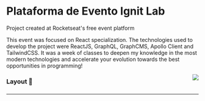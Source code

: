 # Plataforma de Evento Ignit Lab
<p>Project created at Rocketseat's free event platform</p>

<p>This event was focused on React specialization.
The technologies used to develop the project were ReactJS, GraphQL, GraphCMS, Apollo Client and TailwindCSS.
It was a week of classes to deepen my knowledge in the most modern technologies and accelerate your evolution towards the best opportunities in programming!</p>


<img align="right" src="https://cdn.discordapp.com/attachments/883032990811291738/990986179061112882/unknown.png"/>

<h3>Layout 🎨<h3>

---

